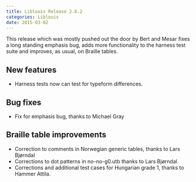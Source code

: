```yaml
---
title: Liblouis Release 2.6.2
categories: Liblouis
date: 2015-03-02
---
```


This release which was mostly pushed out the door by Bert and Mesar
fixes a long standing emphasis bug, adds more functionality to the
harness test suite and improves, as usual, on Braille tables.

## New features

-   Harness tests now can test for typeform differences.

## Bug fixes

-   Fix for emphasis bug, thanks to Michael Gray

## Braille table improvements

-   Correction to comments in Norwegian generic tables, thanks to Lars
    Bjørndal
-   Corrections to dot patterns in no-no-g0.utb thanks to Lars Bjørndal
-   Corrections and additional test cases for Hungarian grade 1, thanks
    to Hammer Attila.
